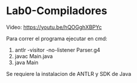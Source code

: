 # Lab0-Compiladores

Video:  https://youtu.be/hQOGghXBPYc

Para correr el programa ejecutar en cmd:
1. antlr -visitor -no-listener Parser.g4
2. javac Main.java
3. java Main

Se requiere la instalacion de ANTLR y SDK de Java
